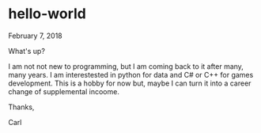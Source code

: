 # hello-world

February 7, 2018

What's up?

I am not not new to programming, but I am coming back to it after many, many years. I am interestested in python for data and 
C# or C++ for games development.  This is a hobby for now but, maybe I can turn it into a career change of supplemental incoome.

Thanks,

Carl
